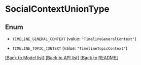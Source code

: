 # SocialContextUnionType

## Enum


* `TIMELINE_GENERAL_CONTEXT` (value: `"TimelineGeneralContext"`)

* `TIMELINE_TOPIC_CONTEXT` (value: `"TimelineTopicContext"`)


[[Back to Model list]](../README.md#documentation-for-models) [[Back to API list]](../README.md#documentation-for-api-endpoints) [[Back to README]](../README.md)


